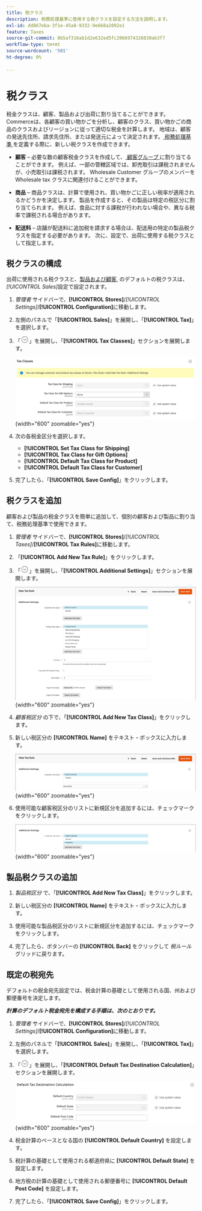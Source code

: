 ```yaml
---
title: 税クラス
description: 税務処理基準に使用する税クラスを設定する方法を説明します。
exl-id: dd867eba-3f1e-45a8-9332-9e668a2092e1
feature: Taxes
source-git-commit: 8b5af316ab1d2e632ed5fc2066974326830ab3f7
workflow-type: tm+mt
source-wordcount: '501'
ht-degree: 0%

---
```


# 税クラス

税金クラスは、顧客、製品および出荷に割り当てることができます。 Commerceは、各顧客の買い物かごを分析し、顧客のクラス、買い物かごの商品のクラスおよびリージョンに従って適切な税金を計算します。 地域は、顧客の発送先住所、請求先住所、または発送元によって決定されます。 [&#x200B; 税務処理基準 &#x200B;](tax-rules.md) を定義する際に、新しい税クラスを作成できます。

- **顧客** – 必要な数の顧客税金クラスを作成して、[&#x200B; 顧客グループ &#x200B;](../customers/customer-groups.md) に割り当てることができます。 例えば、一部の管轄区域では、卸売取引は課税されませんが、小売取引は課税されます。 Wholesale Customer グループのメンバーを Wholesale tax クラスに関連付けることができます。

- **商品** – 商品クラスは、計算で使用され、買い物かごに正しい税率が適用されるかどうかを決定します。 製品を作成すると、その製品は特定の税区分に割り当てられます。 例えば、食品に対する課税が行われない場合や、異なる税率で課税される場合があります。

- **配送料** – 店舗が配送料に追加税を請求する場合は、配送用の特定の製品税クラスを指定する必要があります。 次に、設定で、出荷に使用する税クラスとして指定します。

## 税クラスの構成

出荷に使用される税クラスと、[&#x200B; 製品および顧客 &#x200B;](#add-a-product-tax-class) のデフォルトの税クラスは、_[!UICONTROL Sales]_&#x200B;設定で設定されます。

1. _管理者_ サイドバーで、**[!UICONTROL Stores]**/_[!UICONTROL Settings]_/**[!UICONTROL Configuration]**&#x200B;に移動します。

1. 左側のパネルで「**[!UICONTROL Sales]**」を展開し、「**[!UICONTROL Tax]**」を選択します。

1. 「![&#x200B; 展開セレクター &#x200B;](../assets/icon-display-expand.png)」を展開し、「**[!UICONTROL Tax Classes]**」セクションを展開します。

   ![&#x200B; 構成 – 税クラス &#x200B;](../configuration-reference/sales/assets/tax-tax-classes.png){width="600" zoomable="yes"}

1. 次の各税金区分を選択します。

   - **[!UICONTROL Set Tax Class for Shipping]**
   - **[!UICONTROL Tax Class for Gift Options]**
   - **[!UICONTROL Default Tax Class for Product]**
   - **[!UICONTROL Default Tax Class for Customer]**

1. 完了したら、「**[!UICONTROL Save Config]**」をクリックします。

## 税クラスを追加

顧客および製品の税金クラスを簡単に追加して、個別の顧客および製品に割り当て、税務処理基準で使用できます。

1. _管理者_ サイドバーで、**[!UICONTROL Stores]**/_[!UICONTROL Taxes]_/**[!UICONTROL Tax Rules]**&#x200B;に移動します。

1. 「**[!UICONTROL Add New Tax Rule]**」をクリックします。

1. 「![&#x200B; 展開セレクター &#x200B;](../assets/icon-display-expand.png)」を展開し、「**[!UICONTROL Additional Settings]**」セクションを展開します。

   ![&#x200B; 新しい税クラスの追加 &#x200B;](./assets/tax-class-additional-settings.png){width="600" zoomable="yes"}

1. _顧客税区分_ の下で、「**[!UICONTROL Add New Tax Class]**」をクリックします。

1. 新しい税区分の **[!UICONTROL Name]** をテキスト・ボックスに入力します。

   ![&#x200B; 新しい税クラスの追加 &#x200B;](./assets/tax-class-customer-add-new.png){width="600" zoomable="yes"}

1. 使用可能な顧客税区分のリストに新規区分を追加するには、チェックマークをクリックします。

   ![&#x200B; 新しい税クラス &#x200B;](./assets/tax-classes-updated.png){width="600" zoomable="yes"}

## 製品税クラスの追加

1. _製品税区分_ で、「**[!UICONTROL Add New Tax Class]**」をクリックします。

1. 新しい税区分の **[!UICONTROL Name]** をテキスト・ボックスに入力します。

1. 使用可能な製品税区分のリストに新規区分を追加するには、チェックマークをクリックします。

1. 完了したら、ボタンバーの **[!UICONTROL Back]** をクリックして _税ルール_ グリッドに戻ります。

## 既定の税宛先

デフォルトの税金宛先設定では、税金計算の基礎として使用される国、州および郵便番号を決定します。

**_計算のデフォルト税金宛先を構成する手順は、次のとおりです。_**

1. _管理者_ サイドバーで、**[!UICONTROL Stores]**/_[!UICONTROL Settings]_/**[!UICONTROL Configuration]**&#x200B;に移動します。

1. 左側のパネルで「**[!UICONTROL Sales]**」を展開し、「**[!UICONTROL Tax]**」を選択します。

1. 「![&#x200B; 展開セレクター &#x200B;](../assets/icon-display-expand.png)」を展開し、「**[!UICONTROL Default Tax Destination Calculation]**」セクションを展開します。

   ![&#x200B; デフォルト税金搬送先計算 &#x200B;](../configuration-reference/sales/assets/tax-default-tax-destination-calculation.png){width="600" zoomable="yes"}

1. 税金計算のベースとなる国の **[!UICONTROL Default Country]** を設定します。

1. 税計算の基礎として使用される都道府県に **[!UICONTROL Default State]** を設定します。

1. 地方税の計算の基礎として使用される郵便番号に **[!UICONTROL Default Post Code]** を設定します。

1. 完了したら、「**[!UICONTROL Save Config]**」をクリックします。
